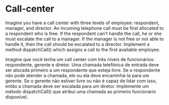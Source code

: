 # Call-center
Imagine you have a call center with three levels of employee: respondent, manager, and director.  An incoming telephone call must be first allocated to a respondent who is free. If the respondent  can't handle the call, he or she must escalate the call to a manager. If the manager is not free  or not able to handle it, then the call should be escalated to a director.  Implement a method dispatchCall() which assigns a call to the first available employee.


Imagine que você tenha um call center com três níveis de funcionários: respondente, gerente e diretor.
Uma chamada telefônica de entrada deve ser alocada primeiro a um respondente que esteja livre. Se o respondente
não pode atender a chamada, ele ou ela deve encaminhá-la para um gerente. Se o gerente não estiver livre
ou não é capaz de lidar com isso, então a chamada deve ser escalada para um diretor. Implemente um método dispatchCall() que atribui uma chamada ao primeiro funcionário disponível.
